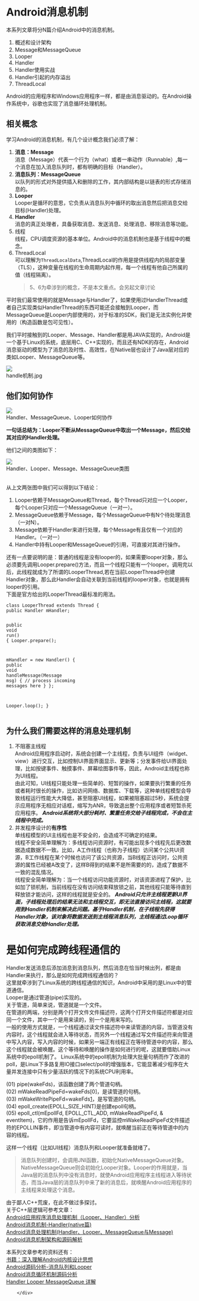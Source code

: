 # Android消息机制


<div class="show-content">
          <p>本系列文章将分N篇介绍Android中的消息机制。</p>
<ol>
<li>概述和设计架构</li>
<li>Message和MessageQueue</li>
<li>Looper</li>
<li>Handler</li>
<li>Handler使用实战</li>
<li>Handler引起的内存溢出</li>
<li>ThreadLocal</li>
</ol>
<p>Android的应用程序和Windows应用程序一样，都是由消息驱动的。在Android操作系统中，谷歌也实现了消息循环处理机制。</p>
<h2>相关概念</h2>
<p>学习Android的消息机制，有几个设计概念我们必须了解：</p>
<ol>
<li>
<strong>消息：Message</strong><br>消息（Message）代表一个行为（what）或者一串动作（Runnable）,每一个消息在加入消息队列时，都有明确的目标（Handler）。</li>
<li>
<strong>消息队列：MessageQueue</strong><br>以队列的形式对外提供插入和删除的工作，其内部结构是以链表的形式存储消息的。</li>
<li>
<strong>Looper</strong><br>Looper是循环的意思，它负责从消息队列中循环的取出消息然后把消息交给目标(Handler)处理。</li>
<li>
<strong>Handler</strong><br>消息的真正处理者，具备获取消息、发送消息、处理消息、移除消息等功能。</li>
<li>线程<br>线程，CPU调度资源的基本单位。Android中的消息机制也是基于线程中的概念。</li>
<li>ThreadLocal<br>可以理解为<code>ThreadLocalData</code>,ThreadLocal的作用是提供线程内的局部变量（TLS），这种变量在线程的生命周期内起作用，每一个线程有他自己所属的值（线程隔离）。<blockquote><p>5、6为牵涉到的概念，不是本文重点。会另起文章讨论</p></blockquote>
</li>
</ol>
<p>平时我们最常使用的就是Message与Handler了，如果使用过HandlerThread或者自己实现类似HandlerThread的东西可能还会接触到Looper，而MessageQueue是Looper内部使用的，对于标准的SDK，我们是无法实例化并使用的（构造函数是包可见性）。</p>
<p>我们平时接触到的Looper、Message、Handler都是用JAVA实现的，Android是一个基于Linux的系统，底层用C、C++实现的，而且还有NDK的存在，Android消息驱动的模型为了消息的及时性、高效性，在Native层也设计了Java层对应的类如Looper、MessageQueue等。</p>
<div class="image-package">
<img src="https://raw.githubusercontent.com/wangkuiwu/android_applets/master/os/pic/messagequeue/message_queue01.jpg" data-original-src="https://raw.githubusercontent.com/wangkuiwu/android_applets/master/os/pic/messagequeue/message_queue01.jpg" style="cursor: zoom-in;"><br><div class="image-caption">handle机制.jpg</div>
</div>
<h2>他们如何协作</h2>
<div class="image-package">
<img src="http://upload-images.jianshu.io/upload_images/652037-8523323f2946a1d8.png?imageMogr2/auto-orient/strip%7CimageView2/2/w/1240" data-original-src="http://upload-images.jianshu.io/upload_images/652037-8523323f2946a1d8.png?imageMogr2/auto-orient/strip%7CimageView2/2" style="cursor: zoom-in;"><br><div class="image-caption">Handler、MessageQueue、Looper如何协作</div>
</div>
<p><strong>一句话总结为：Looper不断从MessageQueue中取出一个Message，然后交给其对应的Handler处理。</strong></p>
<p>他们之间的类图如下：<br></p><div class="image-package">
<img src="http://7xkrut.com1.z1.glb.clouddn.com/Handler%E7%B1%BB%E5%9B%BE.jpg" data-original-src="http://7xkrut.com1.z1.glb.clouddn.com/Handler%E7%B1%BB%E5%9B%BE.jpg" style="cursor: zoom-in;"><br><div class="image-caption">Handler、Looper、Message、MessageQueue类图</div>
</div><p><br>从上文两张图中我们可以得到以下结论：</p>
<ol>
<li>Looper依赖于MessageQueue和Thread，每个Thread只对应一个Looper，每个Looper只对应一个MessageQueue（一对一）。</li>
<li>MessageQueue依赖于Message，每个MessageQueue中有N个待处理消息（一对N）。</li>
<li>Message依赖于Handler来进行处理，每个Message有且仅有一个对应的Handler。（一对一）</li>
<li>Handler中持有Looper和MessageQueue的引用，可直接对其进行操作。</li>
</ol>
<p>还有一点要说明的是：普通的线程是没有looper的，如果需要looper对象，那么必须要先调用Looper.prepare()方法，而且一个线程只能有一个looper。调用完以后，此线程就成为了所谓的LooperThread,若在当前LooperThread中创建Handler对象，那么此Handler会自动关联到当前线程的looper对象，也就是拥有looper的引用。<br>下面是官方给出的LooperThread最标准的用法。</p>
<pre class="hljs java"><code class="java"><span class="hljs-class"><span class="hljs-keyword">class</span> <span class="hljs-title">LooperThread</span> <span class="hljs-keyword">extends</span> <span class="hljs-title">Thread</span> </span>{
<span class="hljs-keyword">public</span> Handler mHandler;

<span class="hljs-function"><span class="hljs-keyword">public</span> <span class="hljs-keyword">void</span> <span class="hljs-title">run</span><span class="hljs-params">()</span> </span>{
Looper.prepare();

mHandler = <span class="hljs-keyword">new</span> Handler() {
<span class="hljs-function"><span class="hljs-keyword">public</span> <span class="hljs-keyword">void</span> <span class="hljs-title">handleMessage</span><span class="hljs-params">(Message msg)</span> </span>{
<span class="hljs-comment">// process incoming messages here</span>
}
};

Looper.loop();
}</code></pre>
<h2>为什么我们需要这样的消息处理机制</h2>
<ol>
<li>不阻塞主线程<br>Android应用程序启动时，系统会创建一个主线程，负责与UI组件（widget、view）进行交互，比如控制UI界面界面显示、更新等；分发事件给UI界面处理，比如按键事件、触摸事件、屏幕绘图事件等，因此，Android主线程也称为UI线程。<br>由此可知，UI线程只能处理一些简单的、短暂的操作，如果要执行繁重的任务或者耗时很长的操作，比如访问网络、数据库、下载等，这种单线程模型会导致线程运行性能大大降低，甚至阻塞UI线程，如果被阻塞超过5秒，系统会提示应用程序无相应对话框，缩写为ANR，导致退出整个应用程序或者短暂杀死应用程序。
<em><strong>Android系统将大部分耗时、繁重任务交给子线程完成，不会在主线程中完成。</strong></em>
</li>
<li>并发程序设计的<strong>有序性</strong><br>单线程模型的UI主线程也是不安全的，会造成不可确定的结果。<br>线程不安全简单理解为：多线程访问资源时，有可能出现多个线程先后更改数据造成数据不一致。比如，A工作线程（也称为子线程）访问某个公共UI资源，B工作线程在某个时候也访问了该公共资源，当B线程正访问时，公共资源的属性已经被A改变了，这样B得到的结果不是所需要的的，造成了数据不一致的混乱情况。<br>线程安全简单理解为：当一个线程访问功能资源时，对该资源进程了保护，比如加了锁机制，当前线程在没有访问结束释放锁之前，其他线程只能等待直到释放锁才能访问，这样的线程就是安全的。
<em><strong>Android只允许主线程更新UI界面，子线程处理后的结果无法和主线程交互，即无法直接访问主线程，这就要用到Handler机制来解决此问题。基于Handler机制，在子线程先获得Handler对象，该对象将数据发送到主线程消息队列，主线程通过Loop循环获取消息交给Handler处理。</strong></em>
</li>
</ol>
<h1>是如何完成跨线程通信的</h1>
<p>Handler发送消息后添加消息到消息队列，然后消息在恰当时候出列，都是由Handler来执行，那么是如何完成跨线程通信的？<br>这里就牵涉到了Linux系统的跨线程通信的知识，Android中采用的是Linux中的管道通信。<br> Looper是通过管道(pipe)实现的。<br>关于管道，简单来说，管道就是一个文件。<br>在管道的两端，分别是两个打开文件文件描述符，这两个打开文件描述符都是对应同一个文件，其中一个是用来读的，别一个是用来写的。<br>一般的使用方式就是，一个线程通过读文件描述符中来读管道的内容，当管道没有内容时，这个线程就会进入等待状态，而另外一个线程通过写文件描述符来向管道中写入内容，写入内容的时候，如果另一端正有线程正在等待管道中的内容，那么这个线程就会被唤醒。这个等待和唤醒的操作是如何进行的呢，这就要借助Linux系统中的epoll机制了。 Linux系统中的epoll机制为处理大批量句柄而作了改进的poll，是Linux下多路复用IO接口select/poll的增强版本，它能显著减少程序在大量并发连接中只有少量活跃的情况下的系统CPU利用率。</p>
<p>(01) pipe(wakeFds)，该函数创建了两个管道句柄。<br>(02) mWakeReadPipeFd=wakeFds[0]，是读管道的句柄。<br>(03) mWakeWritePipeFd=wakeFds<a href="http://7xkrut.com1.z1.glb.clouddn.com/Handler.png" target="_blank">1</a>，是写管道的句柄。<br>(04) epoll_create(EPOLL_SIZE_HINT)是创建epoll句柄。<br>(05) epoll_ctl(mEpollFd, EPOLL_CTL_ADD, mWakeReadPipeFd, &amp; eventItem)，它的作用是告诉mEpollFd，它要监控mWakeReadPipeFd文件描述符的EPOLLIN事件，即当管道中有内容可读时，就唤醒当前正在等待管道中的内容的线程。</p>
<p>这样一个线程（比如UI线程）消息队列和Looper就准备就绪了。</p>
<blockquote><p>消息队列创建时，会调用JNI函数，初始化NativeMessageQueue对象。NativeMessageQueue则会初始化Looper对象。Looper的作用就是，当Java层的消息队列中没有消息时，就使Android应用程序主线程进入等待状态，而当Java层的消息队列中来了新的消息后，就唤醒Android应用程序的主线程来处理这个消息。</p></blockquote>
<p>由于鄙人C++荒废，在此不做过多探讨。<br>关于C++层逻辑可参考文章：<br><a href="http://blog.csdn.net/luoshengyang/article/details/6817933" target="_blank">Android应用程序消息处理机制（Looper、Handler）分析</a><br><a href="http://gityuan.com/2015/12/27/handler-message-native/" target="_blank">Android消息机制-Handler(native篇)</a><br><a href="http://www.cnblogs.com/angeldevil/p/3340644.html" target="_blank">Android消息处理机制(Handler、Looper、MessageQueue与Message)</a><br><a href="http://wangkuiwu.github.io/2014/08/26/MessageQueue/" target="_blank">Android消息机制架构和源码解析</a></p>
<p>本系列文章参考的资料还有：<br><a href="http://item.jd.com/11452539.html" target="_blank">书籍：深入理解Android内核设计思想</a><br><a href="http://blog.csdn.net/singwhatiwanna/article/details/17361775" target="_blank">Android源码分析-消息队列和Looper</a><br><a href="http://mouxuejie.com/blog/2016-03-31/message-looper-mechanism/" target="_blank">Android消息循环机制源码分析</a><br><a href="http://www.cloudchou.com/android/post-388.html" target="_blank">Handler Looper MessageQueue 详解</a></p>

        </div>
